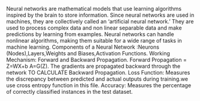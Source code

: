 Neural networks are mathematical models that use learning algorithms inspired by the brain to store information. Since neural networks are used in machines, they are collectively called an ‘artificial neural network.’
They are used to process complex data and non linear separable data and make predictions by learning from examples.
Neural networks can handle nonlinear algorithms, making them suitable for a wide range of tasks in machine learning.
Components of a Neural Network :Neurons (Nodes),Layers,Weights and Biases,Activation Functions.
Working Mechanism: Forward and Backward Propagation.
Forward Propagation = Z=WX+b  A=G(Z).
The gradients are propagated backward through the network TO CALCULATE Backward Propagation.
Loss Function: Measures the discrepancy between predicted and actual outputs during training.we use  cross entropy function in this file.
Accuracy: Measures the percentage of correctly classified instances in the test dataset.
